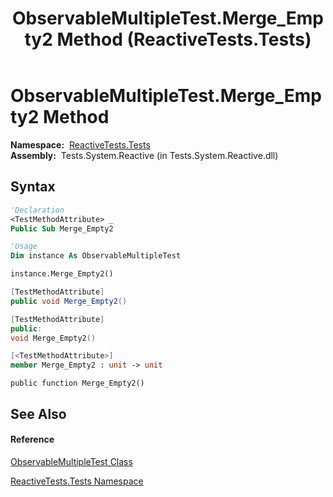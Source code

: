 ﻿---
title: ObservableMultipleTest.Merge_Empty2 Method  (ReactiveTests.Tests)
TOCTitle: Merge_Empty2 Method
ms:assetid: M:ReactiveTests.Tests.ObservableMultipleTest.Merge_Empty2
ms:mtpsurl: https://msdn.microsoft.com/en-us/library/reactivetests.tests.observablemultipletest.merge_empty2(v=VS.103)
ms:contentKeyID: 36620244
ms.date: 06/28/2011
mtps_version: v=VS.103
f1_keywords:
- ReactiveTests.Tests.ObservableMultipleTest.Merge_Empty2
dev_langs:
- CSharp
- JScript
- VB
- FSharp
- c++
---

# ObservableMultipleTest.Merge\_Empty2 Method

**Namespace:**  [ReactiveTests.Tests](hh289046\(v=vs.103\).md)  
**Assembly:**  Tests.System.Reactive (in Tests.System.Reactive.dll)

## Syntax

``` vb
'Declaration
<TestMethodAttribute> _
Public Sub Merge_Empty2
```

``` vb
'Usage
Dim instance As ObservableMultipleTest

instance.Merge_Empty2()
```

``` csharp
[TestMethodAttribute]
public void Merge_Empty2()
```

``` c++
[TestMethodAttribute]
public:
void Merge_Empty2()
```

``` fsharp
[<TestMethodAttribute>]
member Merge_Empty2 : unit -> unit 
```

``` jscript
public function Merge_Empty2()
```

## See Also

#### Reference

[ObservableMultipleTest Class](hh303586\(v=vs.103\).md)

[ReactiveTests.Tests Namespace](hh289046\(v=vs.103\).md)

